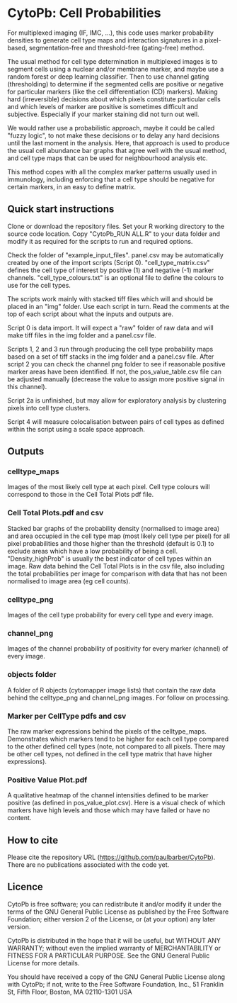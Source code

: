 # CytoPb: Cell Probabilities
For multiplexed imaging (IF, IMC, ...), this code uses marker probability densities to generate cell type maps and interaction signatures in a pixel-based, segmentation-free and threshold-free (gating-free) method.

The usual method for cell type determination in multiplexed images is to segment cells using a nuclear and/or membrane marker, and maybe use a random forest or deep learning classifier. Then to use channel gating (thresholding) to determine if the segmented cells are positive or negative for particular markers (like the cell differentiation (CD) markers). Making hard (irreversible) decisions about which pixels constitute particular cells and which levels of marker are positive is sometimes difficult and subjective. Especially if your marker staining did not turn out well.

We would rather use a probabilistic approach, maybe it could be called "fuzzy logic", to not make these decisions or to delay any hard decisions until the last moment in the analysis. Here, that approach is used to produce the usual cell abundance bar graphs that agree well with the usual method, and cell type maps that can be used for neighbourhood analysis etc.

This method copes with all the complex marker patterns usually used in immunology, including enforcing that a cell type should be negative for certain markers, in an easy to define matrix.

## Quick start instructions

Clone or download the repository files. Set your R working directory to the source code location. Copy "CytoPb_RUN ALL.R" to your data folder and modify it as required for the scripts to run and required options.

Check the folder of "example_input_files". panel.csv may be automatically created by one of the import scripts (Script 0). "cell_type_matrix.csv" defines the cell type of interest by positive (1) and negative (-1) marker channels. "cell_type_colours.txt" is an optional file to define the colours to use for the cell types.

The scripts work mainly with stacked tiff files which will and should be placed in an "img" folder. Use each script in turn. Read the comments at the top of each script about what the inputs and outputs are.

Script 0 is data import. It will expect a "raw" folder of raw data and will make tiff files in the img folder and a panel.csv file. 

Scripts 1, 2 and 3 run through producing the cell type probability maps based on a set of tiff stacks in the img folder and a panel.csv file. After script 2 you can check the channel png folder to see if reasonable positive marker areas have been identified. If not, the pos_value_table.csv file can be adjusted manually (decrease the value to assign more positive signal in this channel).

Script 2a is unfinished, but may allow for exploratory analysis by clustering pixels into cell type clusters.

Script 4 will measure colocalisation between pairs of cell types as defined within the script using a scale space approach.

## Outputs

### celltype_maps
Images of the most likely cell type at each pixel. Cell type colours will correspond to those in the Cell Total Plots pdf file.

### Cell Total Plots.pdf and csv
Stacked bar graphs of the probability density (normalised to image area) and area occupied in the cell type map (most likely cell type per pixel) for all pixel probabilities and those higher than the threshold (default is 0.1) to exclude areas which have a low probability of being a cell. "Density_highProb" is usually the best indicator of cell types within an image. Raw data behind the Cell Total Plots is in the csv file, also including the total probabilities per image for comparison with data that has not been normalised to image area (eg cell counts).

### celltype_png
Images of the cell type probability for every cell type and every image.

### channel_png
Images of the channel probability of positivity for every marker (channel) of every image.

### objects folder
A folder of R objects (cytomapper image lists) that contain the raw data behind the celltype_png and channel_png images. For follow on processing.

### Marker per CellType pdfs and csv
The raw marker expressions behind the pixels of the celltype_maps. Demonstrates which markers tend to be higher for each cell type compared to the other defined cell types (note, not compared to all pixels. There may be other cell types, not defined in the cell type matrix that have higher expressions).

### Positive Value Plot.pdf
A qualitative heatmap of the channel intensities defined to be marker positive (as defined in pos_value_plot.csv). Here is a visual check of which markers have high levels and those which may have failed or have no content.

## How to cite

Please cite the repository URL (https://github.com/paulbarber/CytoPb). There are no publications associated with the code yet. 


## Licence

CytoPb is free software; you can redistribute it and/or modify it under the terms of the GNU General Public License as published by the Free Software Foundation; either version 2 of the License, or (at your option) any later version.

CytoPb is distributed in the hope that it will be useful, but WITHOUT ANY WARRANTY; without even the implied warranty of MERCHANTABILITY or FITNESS FOR A PARTICULAR PURPOSE.  See the GNU General Public License for more details.

You should have received a copy of the GNU General Public License along with CytoPb; if not, write to the Free Software Foundation, Inc., 51 Franklin St, Fifth Floor, Boston, MA  02110-1301  USA
